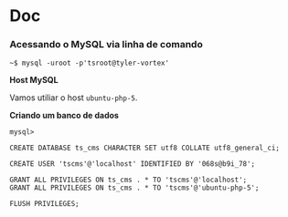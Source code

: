 Doc
===

### Acessando o MySQL via linha de comando

    ~$ mysql -uroot -p'tsroot@tyler-vortex'

**Host MySQL**

Vamos utiliar o host `ubuntu-php-5`.


**Criando um banco de dados**

    mysql>

    CREATE DATABASE ts_cms CHARACTER SET utf8 COLLATE utf8_general_ci;

    CREATE USER 'tscms'@'localhost' IDENTIFIED BY '068s@b9i_78';

    GRANT ALL PRIVILEGES ON ts_cms . * TO 'tscms'@'localhost';
    GRANT ALL PRIVILEGES ON ts_cms . * TO 'tscms'@'ubuntu-php-5';

    FLUSH PRIVILEGES;

